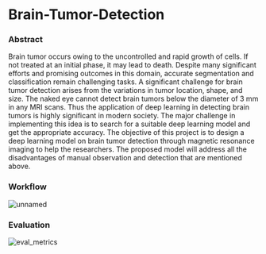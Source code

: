 # Brain-Tumor-Detection

### Abstract

Brain tumor occurs owing to the uncontrolled and rapid growth of cells. If not treated at an initial phase, it may lead to death. Despite many significant efforts and promising outcomes in this domain, accurate segmentation and classification remain challenging tasks.  A significant challenge for brain tumor detection arises from the variations in tumor location, shape, and size.  The naked eye cannot detect brain tumors below the diameter of 3 mm in any MRI scans. Thus the application of deep learning in detecting brain tumors is highly significant in modern society. The major challenge in implementing this idea is to search for a suitable deep learning model and get the appropriate accuracy. The objective of this project is to design a deep learning model on brain tumor detection through magnetic resonance imaging to help the researchers. The proposed model will address all the disadvantages of manual observation and detection that are mentioned above.

### Workflow  

![unnamed](https://user-images.githubusercontent.com/57098615/212074607-9d4558ff-3f23-41ab-b94d-aacbdd9c8f10.png)

### Evaluation

![eval_metrics](https://user-images.githubusercontent.com/57098615/212074285-c09fbc06-9b84-449d-a59c-1ad16a43648e.png)

